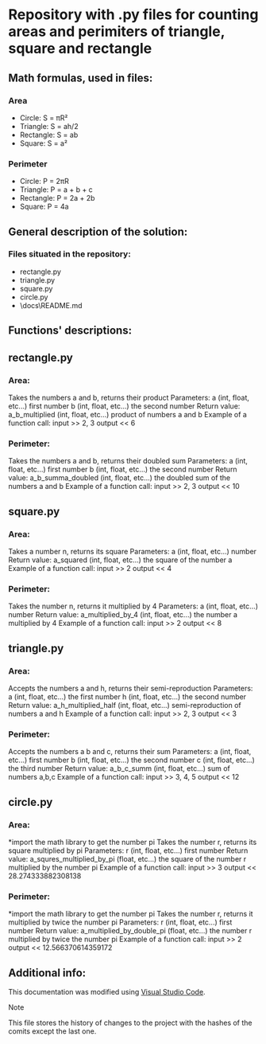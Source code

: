 # Repository with .py files for counting areas and perimiters of triangle, square and rectangle

## Math formulas, used in files:

### Area
- Circle: S = πR²
- Triangle: S = ah/2
- Rectangle: S = ab
- Square: S = a²

### Perimeter
- Circle: P = 2πR
- Triangle: P = a + b + c
- Rectangle: P = 2a + 2b
- Square: P = 4a

## General description of the solution:

### Files situated in the repository:
- rectangle.py
- triangle.py
- square.py
- circle.py
- \docs\README.md

## Functions' descriptions:

## rectangle.py

### Area:
Takes the numbers a and b, returns their product
Parameters:
    a (int, float, etc...) first number
    b (int, float, etc...) the second number
Return value:
    a_b_multiplied (int, float, etc...) product of numbers a and b
Example of a function call:
    input >> 2, 3
    output << 6

### Perimeter:
Takes the numbers a and b, returns their doubled sum
Parameters:
    a (int, float, etc...) first number
    b (int, float, etc...) the second number
Return value:
    a_b_summa_doubled (int, float, etc...) the doubled sum of the numbers a and b
Example of a function call:
    input >> 2, 3
    output << 10

## square.py

### Area:
Takes a number n, returns its square
Parameters:
    a (int, float, etc...) number
Return value:
    a_squared (int, float, etc...) the square of the number a
Example of a function call:
    input >> 2
    output << 4

### Perimeter:
Takes the number n, returns it multiplied by 4
Parameters:
    a (int, float, etc...) number
Return value:
    a_multiplied_by_4 (int, float, etc...) the number a multiplied by 4
Example of a function call:
    input >> 2
    output << 8

## triangle.py

### Area:
Accepts the numbers a and h, returns their semi-reproduction
Parameters:
    a (int, float, etc...) the first number
    h (int, float, etc...) the second number
Return value:
    a_h_multiplied_half (int, float, etc...) semi-reproduction of numbers a and h
Example of a function call:
    input >> 2, 3
    output << 3

### Perimeter:
Accepts the numbers a b and c, returns their sum
Parameters:
    a (int, float, etc...) first number
    b (int, float, etc...) the second number
    c (int, float, etc...) the third number
Return value:
    a_b_c_summ (int, float, etc...) sum of numbers a,b,c
Example of a function call:
    input >> 3, 4, 5
    output << 12

## circle.py

### Area:
*import the math library to get the number pi
Takes the number r, returns its square multiplied by pi
Parameters:
    r (int, float, etc...) first number
Return value:
    a_squres_multiplied_by_pi (float, etc...) the square of the number r multiplied by the number pi
Example of a function call:
    input >> 3
    output << 28.274333882308138

### Perimeter:
*import the math library to get the number pi
Takes the number r, returns it multiplied by twice the number pi
Parameters:
    r (int, float, etc...) first number
Return value:
    a_multiplied_by_double_pi (float, etc...) the number r multiplied by twice the number pi
Example of a function call:
    input >> 2
    output << 12.566370614359172

## Additional info:

This documentation was modified using [Visual Studio Code](https://code.visualstudio.com/).

> [!NOTE]
> This file stores the history of changes to the project with the hashes of the comits except the last one.
